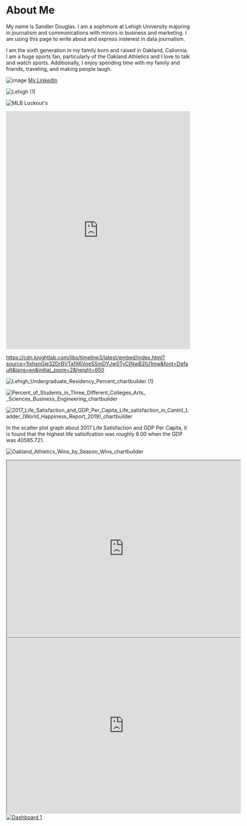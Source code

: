 # About Me


My name is Sandler Douglas. I am a sophmore at Lehigh University majoring in journalism and communications with minors in business and marketing. I am using this page to write about and express insterest in data journalism. 

I am the sixth generation in my family born and raised in Oakland, Caliornia. I am a huge sports fan, particularly of the Oakland Athletics and I love to talk and watch sports. Additionally, I enjoy spending time with my family and friends, traveling, and making people laugh.  

![image](https://media-exp1.licdn.com/dms/image/C4E03AQHtiSpau59ahA/profile-displayphoto-shrink_400_400/0/1640392593705?e=1650499200&v=beta&t=QZTszJpa0A7I0O5FB1bJLWvKKNktM48cV9ltjlPqb1o)
[My LinkedIn](https://www.linkedin.com/in/sandler-douglas/)

![Lehigh (1)](https://user-images.githubusercontent.com/99892260/155554422-b100d281-049a-42e9-8a99-0d3423774e68.png)

![MLB Lockout's](https://user-images.githubusercontent.com/99892260/155906631-fde4f268-5883-4bd6-a594-7bb7d902162c.png)

<iframe src='https://cdn.knightlab.com/libs/timeline3/latest/embed/index.html?source=1L0HcLNUo2jNv0dd_NxCRIz9dbHHgwKwVxiihwnotHic&font=Default&lang=en&initial_zoom=2&height=650' width='100%' height='650' webkitallowfullscreen mozallowfullscreen allowfullscreen frameborder='0'></iframe> 

https://cdn.knightlab.com/libs/timeline3/latest/embed/index.html?source=1lxhsnGie32DrBVTa1X6VoeSSmDYJw0TyCINwB2IU1mw&font=Default&lang=en&initial_zoom=2&height=650


![Lehigh_Undergraduate_Residency_Percent_chartbuilder (1)](https://user-images.githubusercontent.com/99892260/157932981-b40c7441-4b23-4487-906d-573a6ba9c043.png)

![Percent_of_Students_in_Three_Different_Colleges_Arts_ _Sciences_Business_Engineering_chartbuilder](https://user-images.githubusercontent.com/99892260/159930986-cd76bdfd-9ed6-45e9-a100-01a7e46942ed.png)

![2017_Life_Satisfaction_and_GDP_Per_Capita_Life_satisfaction_in_Cantril_Ladder_(World_Happiness_Report_2019)_chartbuilder](https://user-images.githubusercontent.com/99892260/159932952-5a35090d-46c8-4fb4-af2c-722af562898f.png)
 
 In the scatter plot graph about 2017 Life Satisfaction and GDP Per Capita, it is found that the highest life satisifcation was roughly 8.00 when the GDP was 40585.721. 
 
 ![Oakland_Athletics_Wins_by_Season_Wins_chartbuilder](https://user-images.githubusercontent.com/99892260/160311397-4b781446-5122-48f0-b8e0-edc605cc21ca.png)

<iframe src="https://www.google.com/maps/d/u/0/embed?mid=15yI8IRHqtoNBTBidn0q5YaXFwOGP67QG&ehbc=2E312F" width="640" height="480"></iframe> 

<iframe src="https://www.google.com/maps/d/embed?mid=1Q-mna7YlspeMJ_Hpdd-MAh6AzQqi7wQk&ehbc=2E312F" width="640" height="480"></iframe>

<div class='tableauPlaceholder' id='viz1650223545285' style='position: relative'><noscript><a href='#'><img alt='Dashboard 1 ' src='https:&#47;&#47;public.tableau.com&#47;static&#47;images&#47;Pa&#47;PartyLocationPreferenceandOrganization&#47;Dashboard1&#47;1_rss.png' style='border: none' /></a></noscript><object class='tableauViz'  style='display:none;'><param name='host_url' value='https%3A%2F%2Fpublic.tableau.com%2F' /> <param name='embed_code_version' value='3' /> <param name='site_root' value='' /><param name='name' value='PartyLocationPreferenceandOrganization&#47;Dashboard1' /><param name='tabs' value='no' /><param name='toolbar' value='yes' /><param name='static_image' value='https:&#47;&#47;public.tableau.com&#47;static&#47;images&#47;Pa&#47;PartyLocationPreferenceandOrganization&#47;Dashboard1&#47;1.png' /> <param name='animate_transition' value='yes' /><param name='display_static_image' value='yes' /><param name='display_spinner' value='yes' /><param name='display_overlay' value='yes' /><param name='display_count' value='yes' /><param name='language' value='en-US' /><param name='filter' value='publish=yes' /></object></div>                
